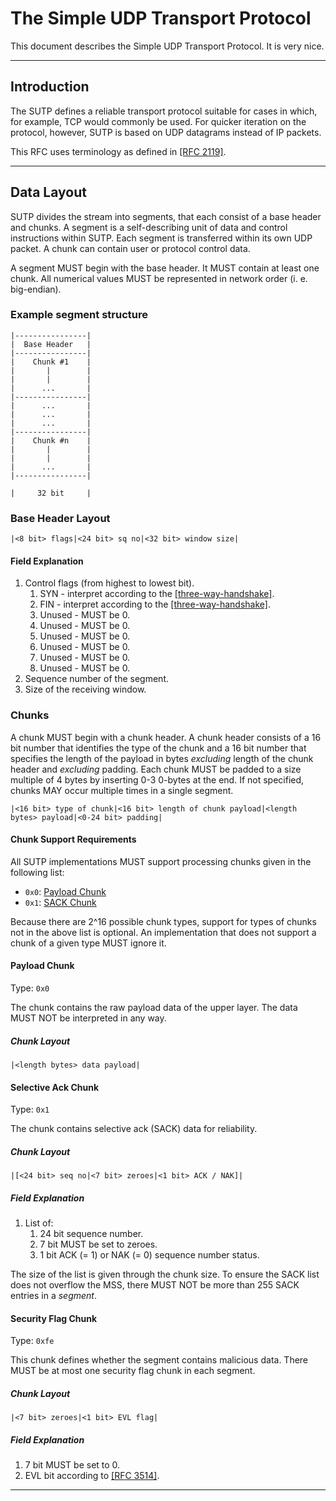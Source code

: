# The Simple UDP Transport Protocol

This document describes the Simple UDP Transport Protocol. It is very nice.

----

## Introduction

The SUTP defines a reliable transport protocol suitable for cases in which, for example, TCP would commonly be used. For quicker iteration on the protocol, however, SUTP is based on UDP datagrams instead of IP packets.

This RFC uses terminology as defined in [[RFC 2119]](https://tools.ietf.org/html/rfc2119).

----

## Data Layout

SUTP divides the stream into segments, that each consist of a base header and chunks. A segment is a self-describing unit of data and control instructions within SUTP. Each segment is transferred within its own UDP packet. A chunk can contain user or protocol control data.

A segment MUST begin with the base header. It MUST contain at least one chunk. All numerical values MUST be represented in network order (i. e. big-endian).

### Example segment structure

```
|----------------|
|  Base Header   |
|----------------|
|    Chunk #1    |
|       |        |
|       |        |
|      ...       |
|----------------|
|      ...       |
|      ...       |
|      ...       |
|----------------|
|    Chunk #n    |
|       |        |
|       |        |
|      ...       |
|----------------|

|     32 bit     |
```

### Base Header Layout

`|<8 bit> flags|<24 bit> sq no|<32 bit> window size|`

#### Field Explanation

1. Control flags (from highest to lowest bit).
    1. SYN - interpret according to the [[three-way-handshake]](#handshake).
    1. FIN - interpret according to the [[three-way-handshake]](#handshake).
    1. Unused - MUST be 0.
    1. Unused - MUST be 0.
    1. Unused - MUST be 0.
    1. Unused - MUST be 0.
    1. Unused - MUST be 0.
    1. Unused - MUST be 0.
1. Sequence number of the segment.
1. Size of the receiving window.

### Chunks

A chunk MUST begin with a chunk header. A chunk header consists of a 16 bit number that identifies the type of the chunk and a 16 bit number that specifies the length of the payload in bytes _excluding_ length of the chunk header and _excluding_ padding. Each chunk MUST be padded to a size multiple of 4 bytes by inserting 0-3 0-bytes at the end. If not specified, chunks MAY occur multiple times in a single segment.

`|<16 bit> type of chunk|<16 bit> length of chunk payload|<length bytes> payload|<0-24 bit> padding|`

#### Chunk Support Requirements

All SUTP implementations MUST support processing chunks given in the following list:

- `0x0`: [Payload Chunk](#chunk-payload)
- `0x1`: [SACK Chunk](#chunk-sack)

Because there are 2^16 possible chunk types, support for types of chunks not in the above list is optional. An implementation that does not support a chunk of a given type MUST ignore it.

#### Payload Chunk <a name="chunk-payload"></a>

Type: `0x0`

The chunk contains the raw payload data of the upper layer. The data MUST NOT be interpreted in any way.

##### Chunk Layout

`|<length bytes> data payload|`

#### Selective Ack Chunk <a name="chunk-sack"></a>

Type: `0x1`

The chunk contains selective ack (SACK) data for reliability.

##### Chunk Layout

`|[<24 bit> seq no|<7 bit> zeroes|<1 bit> ACK / NAK]|`

##### Field Explanation

1. List of:
    1. 24 bit sequence number.
    1. 7 bit MUST be set to zeroes.
    1. 1 bit ACK (= 1) or NAK (= 0) sequence number status.

The size of the list is given through the chunk size. To ensure the SACK list does not overflow the MSS, there MUST NOT be more than 255 SACK entries in a _segment_.

#### Security Flag Chunk <a name="chunk-sec"></a>

Type: `0xfe`

This chunk defines whether the segment contains malicious data. There MUST be at most one security flag chunk in each segment.

##### Chunk Layout

`|<7 bit> zeroes|<1 bit> EVL flag|`

##### Field Explanation

1. 7 bit MUST be set to 0.
1. EVL bit according to [[RFC 3514]](https://tools.ietf.org/html/rfc3514).

----
